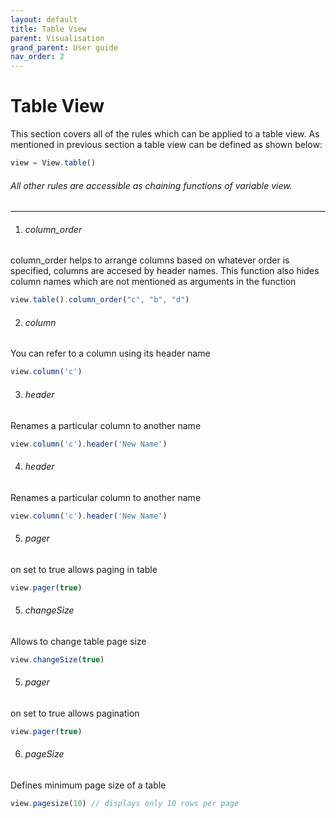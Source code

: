 ```yaml
---
layout: default
title: Table View
parent: Visualisation
grand_parent: User guide
nav_order: 2
---
```


# Table View

This section covers all of the rules which can be applied to a table view. As mentioned in previous section a table view can be defined as shown below:

```js
view = View.table()   
```
######   All other rules are accessible as chaining functions of variable view.
---

1) ######   column_order

column_order helps to arrange columns based on whatever order is specified, columns are accesed by header names. This function also hides column names which are not mentioned as arguments in the function

```js
view.table().column_order("c", "b", "d")  
```

2) ######   column

You can refer to a column using its header name

```js
view.column('c')
```

3) ######   header

Renames a particular column to another name

```js
view.column('c').header('New Name')
```

4) ######   header

Renames a particular column to another name

```js
view.column('c').header('New Name')
```
5) ######   pager

on set to true allows paging in table  

```js
view.pager(true)
```

5) ######   changeSize

Allows to change table page size  

```js
view.changeSize(true)
```

5) ######   pager

on set to true allows pagination

```js
view.pager(true)
```

6) ######   pageSize

Defines minimum page size of a table

```js
view.pagesize(10) // displays only 10 rows per page
```
